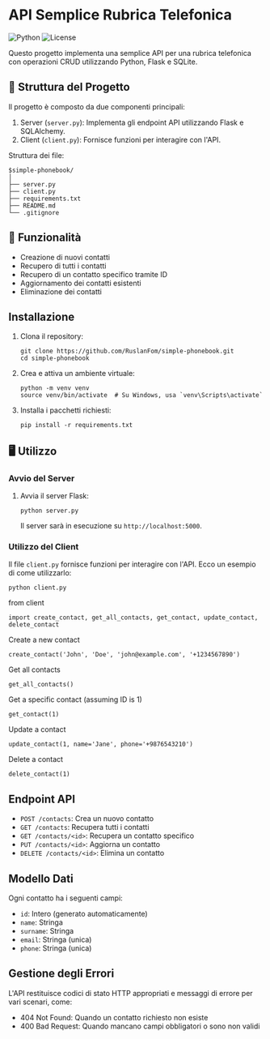 # API Semplice Rubrica Telefonica

![Python](https://img.shields.io/badge/python-v3.7+-blue.svg)
![License](https://img.shields.io/badge/license-MIT-green.svg)

Questo progetto implementa una semplice API per una rubrica telefonica con operazioni CRUD utilizzando Python, Flask e SQLite.

## 📁 Struttura del Progetto

Il progetto è composto da due componenti principali:

1. Server (`server.py`): Implementa gli endpoint API utilizzando Flask e SQLAlchemy.
2. Client (`client.py`): Fornisce funzioni per interagire con l'API.

Struttura dei file:

```
$simple-phonebook/
│
├── server.py
├── client.py
├── requirements.txt
├── README.md
└── .gitignore
```
## 🚀 Funzionalità

- Creazione di nuovi contatti
- Recupero di tutti i contatti
- Recupero di un contatto specifico tramite ID
- Aggiornamento dei contatti esistenti
- Eliminazione dei contatti


## Installazione

1. Clona il repository:
   ```
   git clone https://github.com/RuslanFom/simple-phonebook.git
   cd simple-phonebook
   ```

2. Crea e attiva un ambiente virtuale:
   ```
   python -m venv venv
   source venv/bin/activate  # Su Windows, usa `venv\Scripts\activate`
   ```

3. Installa i pacchetti richiesti:
   ```
   pip install -r requirements.txt
   ```

## 🖥️ Utilizzo

### Avvio del Server

1. Avvia il server Flask:
   ```
   python server.py
   ```
   Il server sarà in esecuzione su `http://localhost:5000`.

### Utilizzo del Client

Il file `client.py` fornisce funzioni per interagire con l'API. Ecco un esempio di come utilizzarlo:

 ```       
python client.py
 ```      
from client 
 ``` 
import create_contact, get_all_contacts, get_contact, update_contact, delete_contact
 ``` 
Create a new contact
 ``` 
create_contact('John', 'Doe', 'john@example.com', '+1234567890')
 ``` 
Get all contacts
 ``` 
get_all_contacts()
 ``` 
Get a specific contact (assuming ID is 1)
 ``` 
get_contact(1)
 ``` 
Update a contact
 ``` 
update_contact(1, name='Jane', phone='+9876543210')
 ``` 
Delete a contact
 ``` 
delete_contact(1)
 ``` 

## Endpoint API

- `POST /contacts`: Crea un nuovo contatto
- `GET /contacts`: Recupera tutti i contatti
- `GET /contacts/<id>`: Recupera un contatto specifico
- `PUT /contacts/<id>`: Aggiorna un contatto
- `DELETE /contacts/<id>`: Elimina un contatto

## Modello Dati

Ogni contatto ha i seguenti campi:
- `id`: Intero (generato automaticamente)
- `name`: Stringa
- `surname`: Stringa
- `email`: Stringa (unica)
- `phone`: Stringa (unica)

## Gestione degli Errori

L'API restituisce codici di stato HTTP appropriati e messaggi di errore per vari scenari, come:
- 404 Not Found: Quando un contatto richiesto non esiste
- 400 Bad Request: Quando mancano campi obbligatori o sono non validi
